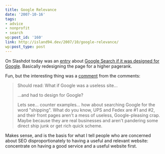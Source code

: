 ```yaml
---
title: Google Relevance
date: '2007-10-16'
tags:
- advice
- nonprofit
- search
wp:post_id: '160'
link: http://island94.dev/2007/10/google-relevance/
wp:post_type: post
---
```


On Slashdot today was an <a href="http://slashdot.org/article.pl?sid=07/10/16/135209">entry</a> about <a href="http://www.meangene.com/google/design_for_google.html">Google Search if it was designed for Google</a>.  Basically redesigning the page for a higher pagerank.


Fun, but the interesting thing was a <a href="http://slashdot.org/comments.pl?sid=329457&cid=20998511">comment</a> from the comments:

<blockquote>
Should read: What if Google was a useless site...

...and had to design for Google?

Lets see... counter examples... how about searching Google for the word "shipping". What do you know, UPS and Fedex are #1 and #2, and their front pages aren't a mess of useless, Google-pleasing crap. Maybe because they are real businesses and aren't pandering some direct ship junk or get rich quick scheme.
</blockquote>

Makes sense, and is the basis for what I tell people who are concerned about SEO disproportionately to having a useful and relevant website: concentrate on having a good service and a useful website first.



